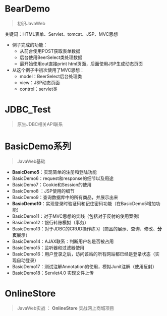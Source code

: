 # BearDemo

>初识JavaWeb

关键词：HTML表单、Servlet、tomcat、JSP、MVC思想

- 例子完成的功能：
  - 从前台使用POST获取表单数据 
  - 后台使用BeerSelect类处理数据
  - 最开始使用out直接print html页面，后面使用JSP生成动态页面
- 从这个例子中初次使用了MVC思想：
  - model：BeerSelect后台处理类
  - view：JSP动态页面
  - control：servlet类 




# JDBC_Test

> 原生JDBC相关API联系


# BasicDemo系列

>JavaWeb基础

- **BasicDemo5**：实现简单的注册和登陆功能
- BasicDemo6：request和response的细节以及用途
- BasicDemo7：Cookie和Session的使用
- BasicDemo8 ：JSP使用的细节
- BasicDemo9：查询数据库中的所有商品，并展示出来
- **BasicDemo10**：实现登录时验证码和记住密码功能（在BasicDemo5增加功能）
- BasicDemo11：对于MVC思想的实践（包括对于反射的使用案例）
- BasicDemo12：银行转账模拟（事务）
- BasicDemo13：对于JDBC的CRUD操作练习（商品的展示、查询、修改、**分页**展示）
- BasicDemo14：AJAX联系：判断用户名是否被占用
- BasicDemo15：监听器和过滤器使用
- BasicDemo16：用户登录之后，访问该站的所有网站都已经是登录状态（实现自动登录）
- BasicDemo17：测试注解Annotation的使用，模拟Junit注解（使用反射）
- BasicDemo18：Servlet4.0 实现文件上传



# OnlineStore 

>JavaWeb实战 ： **OnlineStore**  实战网上商城项目

















​     